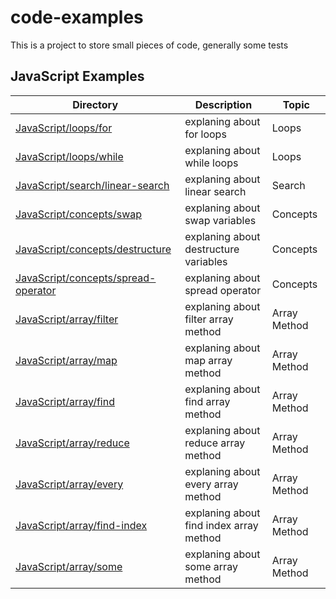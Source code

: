 # code-examples

This is a project to store small pieces of code, generally some tests

## JavaScript Examples

| Directory                                                                     | Description                             | Topic        |
| ----------------------------------------------------------------------------- | --------------------------------------- | ------------ |
| [JavaScript/loops/for](JavaScript/loops/for.js)                               | explaning about for loops               | Loops        |
| [JavaScript/loops/while](JavaScript/loops/while.js)                           | explaning about while loops             | Loops        |
| [JavaScript/search/linear-search](JavaScript/search/linear-search.js)         | explaning about linear search           | Search       |
| [JavaScript/concepts/swap](JavaScript/concepts/swap.js)                       | explaning about swap variables          | Concepts     |
| [JavaScript/concepts/destructure](JavaScript/concepts/destructure.js)         | explaning about destructure variables   | Concepts     |
| [JavaScript/concepts/spread-operator](JavaScript/concepts/spread-operator.js) | explaning about spread operator         | Concepts     |
| [JavaScript/array/filter](JavaScript/array/filter.js)                         | explaning about filter array method     | Array Method |
| [JavaScript/array/map](JavaScript/array/map.js)                               | explaning about map array method        | Array Method |
| [JavaScript/array/find](JavaScript/array/find.js)                             | explaning about find array method       | Array Method |
| [JavaScript/array/reduce](JavaScript/array/reduce.js)                         | explaning about reduce array method     | Array Method |
| [JavaScript/array/every](JavaScript/array/every.js)                           | explaning about every array method      | Array Method |
| [JavaScript/array/find-index](JavaScript/array/find-index.js)                 | explaning about find index array method | Array Method |
| [JavaScript/array/some](JavaScript/array/some.js)                             | explaning about some array method       | Array Method |
